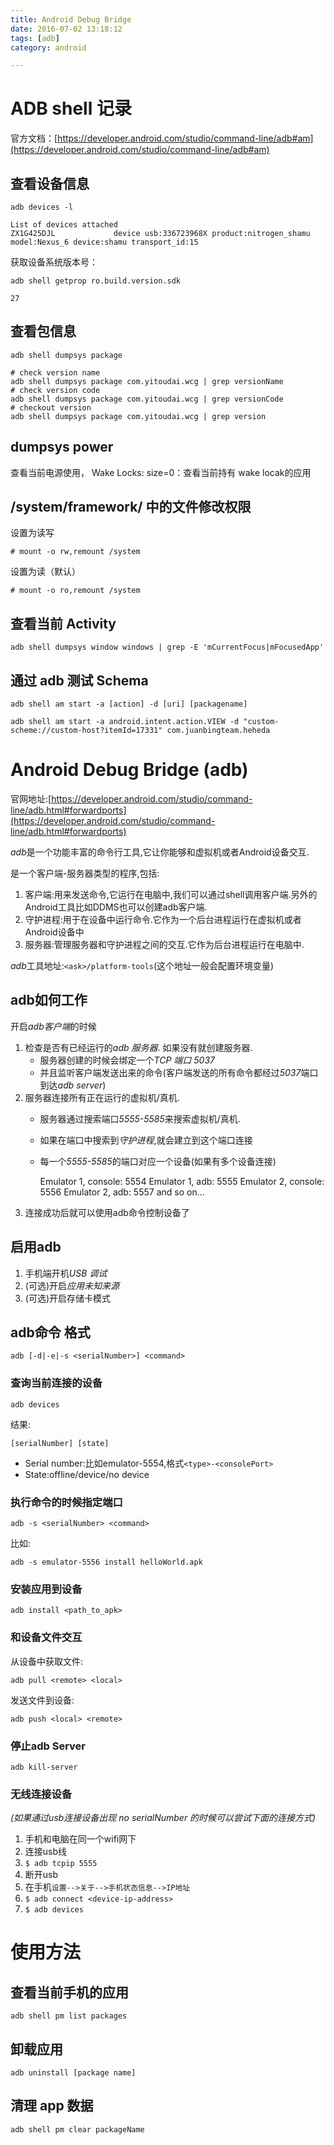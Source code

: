 ```yaml
---
title: Android Debug Bridge
date: 2016-07-02 13:18:12
tags: [adb]
category: android

---
```

# ADB shell 记录

官方文档：[https://developer.android.com/studio/command-line/adb#am](https://developer.android.com/studio/command-line/adb#am)

## 查看设备信息

`adb devices -l`

```
List of devices attached
ZX1G425DJL             device usb:336723968X product:nitrogen_shamu model:Nexus_6 device:shamu transport_id:15
```

获取设备系统版本号：

```
adb shell getprop ro.build.version.sdk

27
```


## 查看包信息

```
adb shell dumpsys package

# check version name
adb shell dumpsys package com.yitoudai.wcg | grep versionName
# check version code
adb shell dumpsys package com.yitoudai.wcg | grep versionCode
# checkout version
adb shell dumpsys package com.yitoudai.wcg | grep version
```

## dumpsys power

查看当前电源使用，
Wake Locks: size=0：查看当前持有 wake locak的应用

## /system/framework/ 中的文件修改权限

设置为读写

    # mount -o rw,remount /system

设置为读（默认）

    # mount -o ro,remount /system

## 查看当前 Activity

```
adb shell dumpsys window windows | grep -E 'mCurrentFocus|mFocusedApp'
```

## 通过 adb 测试 Schema

```
adb shell am start -a [action] -d [uri] [packagename]

adb shell am start -a android.intent.action.VIEW -d "custom-scheme://custom-host?itemId=17331" com.juanbingteam.heheda
```

# Android Debug Bridge (adb)
官网地址:[https://developer.android.com/studio/command-line/adb.html#forwardports](https://developer.android.com/studio/command-line/adb.html#forwardports)

*adb*是一个功能丰富的命令行工具,它让你能够和虚拟机或者Android设备交互.

是一个客户端-服务器类型的程序,包括:

1. 客户端:用来发送命令,它运行在电脑中,我们可以通过shell调用客户端.另外的Android工具比如DDMS也可以创建adb客户端.
2. 守护进程:用于在设备中运行命令.它作为一个后台进程运行在虚拟机或者Android设备中
3. 服务器:管理服务器和守护进程之间的交互.它作为后台进程运行在电脑中.

*adb*工具地址:`<ask>/platform-tools`(这个地址一般会配置环境变量)

## adb如何工作
开启*adb客户端*的时候

1. 检查是否有已经运行的*adb 服务器*. 如果没有就创建服务器.
	- 服务器创建的时候会绑定一个*TCP 端口 5037*
	- 并且监听客户端发送出来的命令(客户端发送的所有命令都经过*5037*端口到达*adb server*)
2. 服务器连接所有正在运行的虚拟机/真机.
	- 服务器通过搜索端口*5555-5585*来搜索虚拟机/真机.
	- 如果在端口中搜索到*守护进程*,就会建立到这个端口连接
	- 每一个*5555-5585*的端口对应一个设备(如果有多个设备连接)

		Emulator 1, console: 5554
		Emulator 1, adb: 5555
		Emulator 2, console: 5556
		Emulator 2, adb: 5557
		and so on...
3. 连接成功后就可以使用adb命令控制设备了

## 启用adb
1. 手机端开机*USB 调试*
2. (可选)开启*应用未知来源*
3. (可选)开启存储卡模式

## adb命令 格式

	adb [-d|-e|-s <serialNumber>] <command>

### 查询当前连接的设备

	adb devices
结果:

	[serialNumber] [state]

- Serial number:比如emulator-5554,格式`<type>-<consolePort>`
- State:offline/device/no device

### 执行命令的时候指定端口

	adb -s <serialNumber> <command>

比如:

	adb -s emulator-5556 install helloWorld.apk

### 安装应用到设备

	adb install <path_to_apk>

### 和设备文件交互

从设备中获取文件:

	adb pull <remote> <local>

发送文件到设备:

	adb push <local> <remote>

### 停止adb Server

	adb kill-server

### 无线连接设备
*(如果通过usb连接设备出现 no serialNumber 的时候可以尝试下面的连接方式)*

1. 手机和电脑在同一个wifi网下
2. 连接usb线
3. `$ adb tcpip 5555`
4. 断开usb
5. 在手机`设置-->关于-->手机状态信息-->IP地址`
6. `$ adb connect <device-ip-address>`
7. `$ adb devices`

# 使用方法

## 查看当前手机的应用

	adb shell pm list packages

## 卸载应用

	adb uninstall [package name]

## 清理 app 数据

	adb shell pm clear packageName
